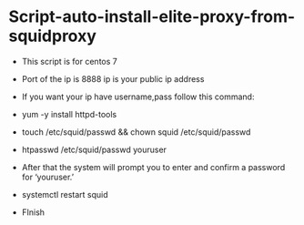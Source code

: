 # Script-auto-install-elite-proxy-from-squidproxy

- This script is for centos 7

- Port of the ip is 8888 ip is your public ip address

- If you want your ip have username,pass follow this command:
- yum -y install httpd-tools
- touch /etc/squid/passwd && chown squid /etc/squid/passwd
- htpasswd /etc/squid/passwd youruser
- After that the system will prompt you to enter and confirm a password for ‘youruser.’
- systemctl restart squid
- FInish
